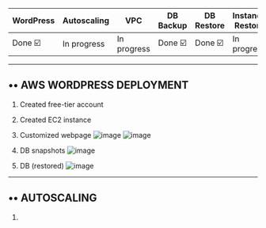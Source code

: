 
|WordPress|Autoscaling|VPC|DB Backup|DB Restore|Instance Restore|
| --- | --------- | --- | ----- | ------- | ------- |
|Done ☑️|In progress|In progress|Done ☑️|Done ☑️|In progress|

--------
•• AWS WORDPRESS DEPLOYMENT
-------------
1. Created free-tier account
2. Created EC2 instance
4. Customized webpage
![image](https://user-images.githubusercontent.com/61839115/140954059-0b7603e0-d481-406e-bb3d-49165c7d69fb.png)
![image](https://user-images.githubusercontent.com/61839115/140954130-aec5772d-eb82-44e7-b530-27c43fe447f4.png)

5. DB snapshots
![image](https://user-images.githubusercontent.com/61839115/140954213-b3e2ea01-396a-484d-9673-ddb3f7cd37ca.png)

6. DB (restored)
![image](https://user-images.githubusercontent.com/61839115/140954287-f3a1a185-88b1-4174-879a-09aed7cb0537.png)

-----------------------
•• AUTOSCALING
--------------------
1. 
